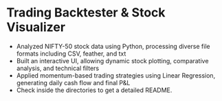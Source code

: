 # Trading Backtester & Stock Visualizer

- Analyzed NIFTY-50 stock data using Python, processing diverse file formats including CSV, feather, and txt
- Built an interactive UI, allowing dynamic stock plotting, comparative analysis, and technical filters
- Applied momentum-based trading strategies using Linear Regression, generating daily cash flow and final P&L
- Check inside the directories to get a detailed README.
